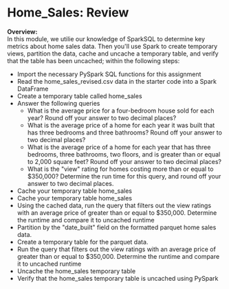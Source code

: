 # Home_Sales: Review

**Overview:** <br>In this module, we utilie our knowledge of SparkSQL to determine key metrics about home sales data. Then you'll use Spark to create temporary views, partition the data, cache and uncache a temporary table, and verify that the table has been uncached; within the following steps:

* Import the necessary PySpark SQL functions for this assignment
* Read the home_sales_revised.csv data in the starter code into a Spark DataFrame
* Create a temporary table called home_sales
* Answer the following queries
  * What is the average price for a four-bedroom house sold for each year? Round off your answer to two decimal places?
  * What is the average price of a home for each year it was built that has three bedrooms and three bathrooms? Round off your answer to two decimal places?
  * What is the average price of a home for each year that has three bedrooms, three bathrooms, two floors, and is greater than or equal to 2,000 square feet? Round off your answer to two decimal places?
  * What is the "view" rating for homes costing more than or equal to $350,000? Determine the run time for this query, and round off your answer to two decimal places.
* Cache your temporary table home_sales
* Cache your temporary table home_sales
* Using the cached data, run the query that filters out the view ratings with an average price of greater than or equal to $350,000. Determine the runtime and compare it to uncached runtime
* Partition by the "date_built" field on the formatted parquet home sales data.
* Create a temporary table for the parquet data.
* Run the query that filters out the view ratings with an average price of greater than or equal to $350,000. Determine the runtime and compare it to uncached runtime
* Uncache the home_sales temporary table
* Verify that the home_sales temporary table is uncached using PySpark
